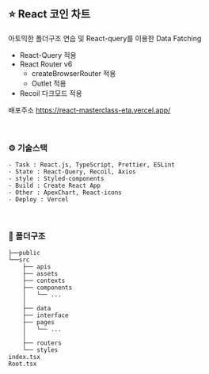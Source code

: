 ## ⭐️ React 코인 차트

아토믹한 폴더구조 연습 및 React-query를 이용한 Data Fatching

- React-Query 적용
- React Router v6
  - createBrowserRouter 적용
  - Outlet 적용
- Recoil 다크모드 적용

배포주소 https://react-masterclass-eta.vercel.app/

<br>

### ⚙️ 기술스택

```
- Task : React.js, TypeScript, Prettier, ESLint
- State : React-Query, Recoil, Axios
- style : Styled-components
- Build : Create React App
- Other : ApexChart, React-icons
- Deploy : Vercel
```

<br>

### 📁 폴더구조

```
├──public
└──src
    ├── apis
    ├── assets
    ├── contexts
    ├── components
    │   └── ...
    │
    ├── data
    ├── interface
    ├── pages
    │   └── ...
    │
    ├── routers
    └── styles
index.tsx
Root.tsx
```
